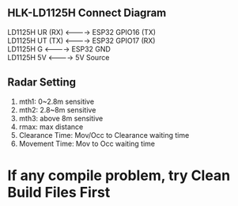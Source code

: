 ## HLK-LD1125H Connect Diagram
   
LD1125H UR (RX) <----> ESP32 GPIO16 (TX)   
LD1125H UT (TX) <----> ESP32 GPIO17 (RX)   
LD1125H G <----> ESP32 GND   
LD1125H 5V <----> 5V Source   

## Radar Setting
1. mth1: 0~2.8m sensitive
2. mth2: 2.8~8m sensitive
3. mth3: above 8m sensitive
4. rmax: max distance
5. Clearance Time: Mov/Occ to Clearance waiting time 
6. Movement Time: Mov to Occ waiting time

# If any compile problem, try **Clean Build Files** First
